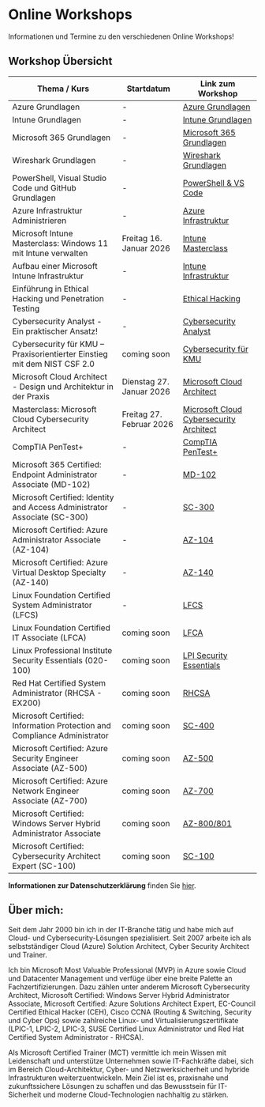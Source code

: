 # Online Workshops
Informationen und Termine zu den verschiedenen Online Workshops!

## Workshop Übersicht

| Thema / Kurs                                                                 | Startdatum                | Link zum Workshop                                  |
|------------------------------------------------------------------------------|---------------------------|----------------------------------------------------|
| Azure Grundlagen                                                             | -                         | [Azure Grundlagen](./Azure_Grundlagen/Readme.md)   |
| Intune Grundlagen                                                            | -                         | [Intune Grundlagen](./Intune_Grundlagen/Readme.md) |
| Microsoft 365 Grundlagen                                                     | -                         | [Microsoft 365 Grundlagen](./Microsoft_365_Grundlagen/Readme.md) |
| Wireshark Grundlagen                                                         | -                         | [Wireshark Grundlagen](./Wireshark_Grundlagen/Readme.md) |
| PowerShell, Visual Studio Code und GitHub Grundlagen                         | -                         | [PowerShell & VS Code](./PowerShell_Visual_Studio_Code_GitHub/Readme.md) |
| Azure Infrastruktur Administrieren                                           | -                         | [Azure Infrastruktur](./Azure_Infrastruktur/Readme.md) |
| Microsoft Intune Masterclass: Windows 11 mit Intune verwalten                | Freitag 16. Januar 2026   | [Intune Masterclass](./Masterclass_Verwaltung_von_Windows_11_Microsoft_Intune/Readme.md) |
| Aufbau einer Microsoft Intune Infrastruktur                                  | -                         | [Intune Infrastruktur](./Aufbau_einer_Microsoft_Intune_Infrastruktur/Readme.md) |
| Einführung in Ethical Hacking und Penetration Testing                        | -                         | [Ethical Hacking](./Ethical_Hacking_und_Penetration_Testing/Readme.md) |
| Cybersecurity Analyst - Ein praktischer Ansatz!                              | -                         | [Cybersecurity Analyst](./Cybersecurity_Analyst_Practitioner/Readme.md) |
| Cybersecurity für KMU – Praxisorientierter Einstieg mit dem NIST CSF 2.0     | coming soon               | [Cybersecurity für KMU](./Cybersecurity_für_KMU_Praxisorientierter_Einstieg/Readme.md) |
| Microsoft Cloud Architect - Design und Architektur in der Praxis             | Dienstag 27. Januar 2026  | [Microsoft Cloud Architect](./Microsoft_Cloud_Architect/README.md) |
| Masterclass: Microsoft Cloud Cybersecurity Architect                         | Freitag 27. Februar 2026  | [Microsoft Cloud Cybersecurity Architect](./Masterclass_Microsoft_Cloud_Cybersecurity_Architect/README.md) |
| CompTIA PenTest+                                                             | -                         | [CompTIA PenTest+](./CompTIA_PenTest+/Readme.md)   |
| Microsoft 365 Certified: Endpoint Administrator Associate (MD-102)           | -                         | [MD-102](./Microsoft_365_Certified_Endpoint_Administrator_Associate/Readme.md) |
| Microsoft Certified: Identity and Access Administrator Associate (SC-300)    | -                         | [SC-300](./Microsoft_Certified_Identity_and_Access_Administrator_Associate/Readme.md) |
| Microsoft Certified: Azure Administrator Associate (AZ-104)                  | -                         | [AZ-104](./Azure_Administrator_Associate_AZ-104/Readme.md)                       |
| Microsoft Certified: Azure Virtual Desktop Specialty (AZ-140)                | -                         | [AZ-140](./Azure_Virtual_Desktop_Specialty_AZ-140/Readme.md)                       |
| Linux Foundation Certified System Administrator (LFCS)                       | -                         | [LFCS](./Linux_Foundation_Certified_System_Administrator_(LFCS)/Readme.md) |
| Linux Foundation Certified IT Associate (LFCA)                               | coming soon               | [LFCA](./LFCA/Readme.md)                           |
| Linux Professional Institute Security Essentials (020-100)                   | coming soon               | [LPI Security Essentials](./LPI_Security/Readme.md)|
| Red Hat Certified System Administrator (RHCSA - EX200)                       | coming soon               | [RHCSA](./RHCSA/Readme.md)                         |
| Microsoft Certified: Information Protection and Compliance Administrator     | coming soon               | [SC-400](./SC-400/Readme.md)                       |
| Microsoft Certified: Azure Security Engineer Associate (AZ-500)              | coming soon               | [AZ-500](./AZ-500/Readme.md)                       |
| Microsoft Certified: Azure Network Engineer Associate (AZ-700)               | coming soon               | [AZ-700](./AZ-700/Readme.md)                       |
| Microsoft Certified: Windows Server Hybrid Administrator Associate           | coming soon               | [AZ-800/801](./AZ-800_801/Readme.md)               |
| Microsoft Certified: Cybersecurity Architect Expert (SC-100)                 | coming soon               | [SC-100](./SC-100/Readme.md)                       |

**Informationen zur Datenschutzerklärung** finden Sie [hier](http://www.winsolution.ch).

## Über mich:  

Seit dem Jahr 2000 bin ich in der IT-Branche tätig und habe mich auf Cloud- und Cybersecurity-Lösungen spezialisiert. Seit 2007 arbeite ich als selbstständiger Cloud (Azure) Solution Architect, Cyber Security Architect und Trainer.

Ich bin Microsoft Most Valuable Professional (MVP) in Azure sowie Cloud und Datacenter Management und verfüge über eine breite Palette an Fachzertifizierungen. Dazu zählen unter anderem Microsoft Cybersecurity Architect, Microsoft Certified: Windows Server Hybrid Administrator Associate, Microsoft Certified: Azure Solutions Architect Expert, EC-Council Certified Ethical Hacker (CEH), Cisco CCNA (Routing & Switching, Security und Cyber Ops) sowie zahlreiche Linux- und Virtualisierungszertifikate (LPIC-1, LPIC-2, LPIC-3, SUSE Certified Linux Administrator und Red Hat Certified System Administrator - RHCSA).

Als Microsoft Certified Trainer (MCT) vermittle ich mein Wissen mit Leidenschaft und unterstütze Unternehmen sowie IT-Fachkräfte dabei, sich im Bereich Cloud-Architektur, Cyber- und Netzwerksicherheit und hybride Infrastrukturen weiterzuentwickeln. Mein Ziel ist es, praxisnahe und zukunftssichere Lösungen zu schaffen und das Bewusstsein für IT-Sicherheit und moderne Cloud-Technologien nachhaltig zu stärken.
